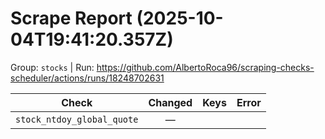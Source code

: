 # Scrape Report (2025-10-04T19:41:20.357Z)

Group: `stocks`  |  Run: https://github.com/AlbertoRoca96/scraping-checks-scheduler/actions/runs/18248702631

| Check | Changed | Keys | Error |
|---|:---:|:--|:--|
| `stock_ntdoy_global_quote` | — |  |  |
